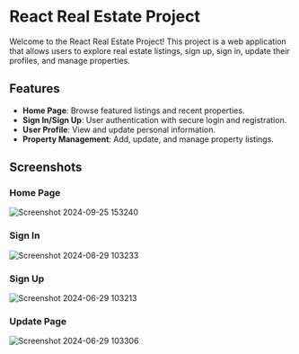# React Real Estate Project

Welcome to the React Real Estate Project! This project is a web application that allows users to explore real estate listings, sign up, sign in, update their profiles, and manage properties.

## Features

- **Home Page**: Browse featured listings and recent properties.
- **Sign In/Sign Up**: User authentication with secure login and registration.
- **User Profile**: View and update personal information.
- **Property Management**: Add, update, and manage property listings.

## Screenshots

### Home Page

![Screenshot 2024-09-25 153240](https://github.com/user-attachments/assets/fdb82fc8-7725-4c48-ade9-c4f15f04e158)



### Sign In
![Screenshot 2024-06-29 103233](https://github.com/aryanvyas16/Real-Estate/assets/113963972/447e48bc-dc9d-4164-bda1-42a1faa066f4)



### Sign Up
![Screenshot 2024-06-29 103213](https://github.com/aryanvyas16/Real-Estate/assets/113963972/02160956-699f-4a29-90e4-1658a89a0802)






### Update Page
![Screenshot 2024-06-29 103306](https://github.com/aryanvyas16/Real-Estate/assets/113963972/e27b0166-7401-4c0a-b221-5e0fe2f122d8)



